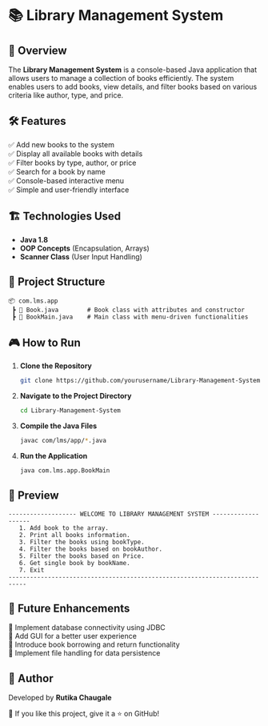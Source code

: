 # 📚 Library Management System

## 🚀 Overview

The **Library Management System** is a console-based Java application that allows users to manage a collection of books efficiently. The system enables users to add books, view details, and filter books based on various criteria like author, type, and price.

## 🛠 Features

✅ Add new books to the system\
✅ Display all available books with details\
✅ Filter books by type, author, or price\
✅ Search for a book by name\
✅ Console-based interactive menu\
✅ Simple and user-friendly interface

## 🏗 Technologies Used

- **Java 1.8**
- **OOP Concepts** (Encapsulation, Arrays)
- **Scanner Class** (User Input Handling)

## 📂 Project Structure

```
📦 com.lms.app
 ┣ 📜 Book.java        # Book class with attributes and constructor
 ┣ 📜 BookMain.java    # Main class with menu-driven functionalities
```

## 🎮 How to Run

1. **Clone the Repository**
   ```sh
   git clone https://github.com/yourusername/Library-Management-System.git
   ```
2. **Navigate to the Project Directory**
   ```sh
   cd Library-Management-System
   ```
3. **Compile the Java Files**
   ```sh
   javac com/lms/app/*.java
   ```
4. **Run the Application**
   ```sh
   java com.lms.app.BookMain
   ```

## 📸 Preview

```
------------------- WELCOME TO LIBRARY MANAGEMENT SYSTEM -------------------
   1. Add book to the array.
   2. Print all books information.
   3. Filter the books using bookType.
   4. Filter the books based on bookAuthor.
   5. Filter the books based on Price.
   6. Get single book by bookName.
   7. Exit
---------------------------------------------------------------------------
```

## 📌 Future Enhancements

🔹 Implement database connectivity using JDBC\
🔹 Add GUI for a better user experience\
🔹 Introduce book borrowing and return functionality\
🔹 Implement file handling for data persistence

## 📝 Author

Developed by **Rutika Chaugale**

🌟 If you like this project, give it a ⭐ on GitHub!

